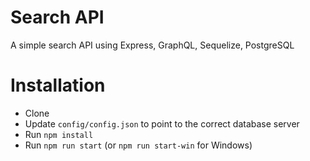 # Search API
A simple search API using Express, GraphQL, Sequelize, PostgreSQL
# Installation
- Clone
- Update `config/config.json` to point to the correct database server
- Run `npm install`
- Run `npm run start` (or `npm run start-win` for Windows)
